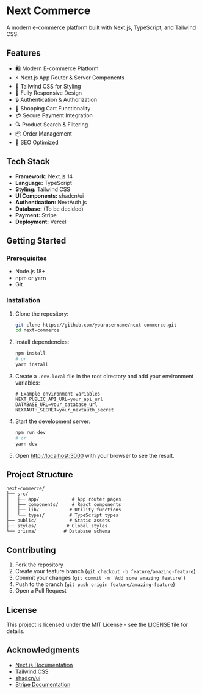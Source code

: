 # Next Commerce

A modern e-commerce platform built with Next.js, TypeScript, and Tailwind CSS.

## Features

- 🛍️ Modern E-commerce Platform
- ⚡ Next.js App Router & Server Components
- 🎨 Tailwind CSS for Styling
- 📱 Fully Responsive Design
- 🔒 Authentication & Authorization
- 🛒 Shopping Cart Functionality
- 💳 Secure Payment Integration
- 🔍 Product Search & Filtering
- 📦 Order Management
- 🎯 SEO Optimized

## Tech Stack

- **Framework:** Next.js 14
- **Language:** TypeScript
- **Styling:** Tailwind CSS
- **UI Components:** shadcn/ui
- **Authentication:** NextAuth.js
- **Database:** (To be decided)
- **Payment:** Stripe
- **Deployment:** Vercel

## Getting Started

### Prerequisites

- Node.js 18+
- npm or yarn
- Git

### Installation

1. Clone the repository:

    ```bash
    git clone https://github.com/yourusername/next-commerce.git
    cd next-commerce
    ```

2. Install dependencies:

    ```bash
    npm install
    # or
    yarn install
    ```

3. Create a `.env.local` file in the root directory and add your environment variables:

    ```env
    # Example environment variables
    NEXT_PUBLIC_API_URL=your_api_url
    DATABASE_URL=your_database_url
    NEXTAUTH_SECRET=your_nextauth_secret
    ```

4. Start the development server:

    ```bash
    npm run dev
    # or
    yarn dev
    ```

5. Open [http://localhost:3000](http://localhost:3000) with your browser to see the result.

## Project Structure

```text
next-commerce/
├── src/
│   ├── app/            # App router pages
│   ├── components/     # React components
│   ├── lib/           # Utility functions
│   └── types/         # TypeScript types
├── public/            # Static assets
├── styles/           # Global styles
└── prisma/          # Database schema
```

## Contributing

1. Fork the repository
2. Create your feature branch (`git checkout -b feature/amazing-feature`)
3. Commit your changes (`git commit -m 'Add some amazing feature'`)
4. Push to the branch (`git push origin feature/amazing-feature`)
5. Open a Pull Request

## License

This project is licensed under the MIT License - see the [LICENSE](LICENSE) file for details.

## Acknowledgments

- [Next.js Documentation](https://nextjs.org/docs)
- [Tailwind CSS](https://tailwindcss.com)
- [shadcn/ui](https://ui.shadcn.com)
- [Stripe Documentation](https://stripe.com/docs)

